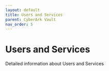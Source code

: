 ```yaml
---
layout: default
title: Users and Services
parent: CyberArk Vault
nav_order: 5
---
```

# Users and Services

Detailed information about Users and Services